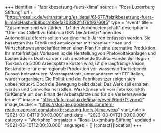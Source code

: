 +++
identifier = "fabrikbesetzung-fuers-klima"
source = "Rosa Luxemburg Stiftung"
url = "https://rosalux.de/veranstaltung/es_detail/6N67F/fabrikbesetzung-fuers-klima?cHash=1b8bcca188efa303382faf79f93760f5"
type = "event"
title = "Zusammen sind wir stärker - 1x1 der Verbündetenschaft"
description = "Über das Collettivo Fabbrica GKN
Die Arbeiter*innen des Automobilzulieferers sollten vor eineinhalb Jahren entlassen werden. Sie besetzten ihre Fabrik und entwickelten mit Ingenieur:innen und Wirtschaftswissenschaftler:innen einen Plan für eine alternative Produktion. Ihr mittelfristiges Vorhaben ist die Herstellung von Photovoltaikanlagen und Lastenrädern. Doch da der noch anstehende Strukturwandel der Region Toskana ca 5.000 Arbeitsplätze kosten wird, ist die langfristige Vision, Bestandteile für eine regionale Produktion von wasserstoffbetriebenen Bussen beizusteuern. 
Massenproteste, unter anderem mit FFF Italien, wurden organisiert. Die Politik und der Fabrikbesitzer zeigen sich unbeeindruckt. Doch die Bewegung bleibt dabei: Das Werk soll erhalten werden und Sinnvolles herstellen. Was können wir vom Fabrikkollektiv fürKämpfe um den Erhalt der Arbeitsplätze und für die Verkehrswende lernen?"
image = "https://info.rosalux.de/image/event/6n67f?type=2"
image_bucket = "https://storage.googleapis.com/fem-readup.appspot.com/fabrikbesetzung-fuers-klima.webp"
start_date = "2023-03-04T19:00:00.000"
end_date = "2023-03-04T21:00:00.000"
category = "Workshop"
organizer = "Rosa-Luxemburg-Stiftung"
updated = "2023-03-10T12:00:30.000"
languages = []
[contact]
[location]
+++